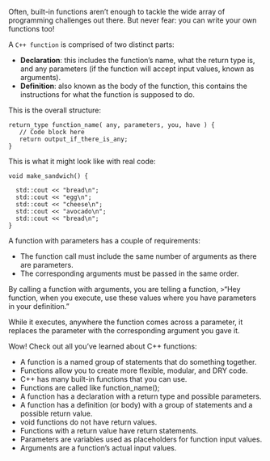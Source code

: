 Often, built-in functions aren’t enough to tackle the wide array of programming challenges out there. But never fear: you can write your own functions too!

A `C++ function` is comprised of two distinct parts:
* **Declaration**: this includes the function’s name, what the return type is, and any parameters (if the function will accept input values, known as arguments).
* **Definition**: also known as the body of the function, this contains the instructions for what the function is supposed to do.

This is the overall structure:
```
return_type function_name( any, parameters, you, have ) {
   // Code block here
   return output_if_there_is_any;
}
```

This is what it might look like with real code:
```
void make_sandwich() {

  std::cout << "bread\n";
  std::cout << "egg\n";
  std::cout << "cheese\n";
  std::cout << "avocado\n";
  std::cout << "bread\n";
}
```
A function with parameters has a couple of requirements:
* The function call must include the same number of arguments as there are parameters.
* The corresponding arguments must be passed in the same order.

By calling a function with arguments, you are telling a function, >“Hey function, when you execute, use these values where you have parameters in your definition.”

While it executes, anywhere the function comes across a parameter, it replaces the parameter with the corresponding argument you gave it.

Wow! Check out all you’ve learned about C++ functions:
*   A function is a named group of statements that do something together.
*   Functions allow you to create more flexible, modular, and DRY code.
*   C++ has many built-in functions that you can use.
*   Functions are called like function_name();
*   A function has a declaration with a return type and possible parameters.
*   A function has a definition (or body) with a group of statements and a possible return value.
*   void functions do not have return values.
*   Functions with a return value have return statements.
*   Parameters are variables used as placeholders for function input values.
*   Arguments are a function’s actual input values.

